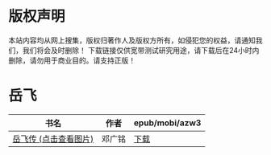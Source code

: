 # 版权声明

本站内容均从网上搜集，版权归著作人及版权方所有，如侵犯您的权益，请通知我们，我们将会及时删除！ 下载链接仅供宽带测试研究用途，请下载后在24小时内删除，请勿用于商业目的。请支持正版！

# 岳飞

| 书名 | 作者 | epub/mobi/azw3 |
| --- | --- | --- |
| [岳飞传 (点击查看图片)](https://www.dushupai.com/attachment/2024/06/02/ae6189aba67c031f.jpg) | 邓广铭 | [下载](https://url89.ctfile.com/f/31084289-1357010176-918d2c?p=8866) |
